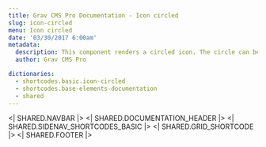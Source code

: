 ```yaml
---
title: Grav CMS Pro Documentation - Icon circled
slug: icon-circled
menu: Icon circled
date: '03/30/2017 6:00am'
metadata:
  description: This component renders a circled icon. The circle can be full colored or just bordered
  author: Grav CMS Pro

dictionaries:
  - shortcodes.basic.icon-circled
  - shortcodes.base-elements-documentation
  - shared
---
```


<| SHARED.NAVBAR |>
<| SHARED.DOCUMENTATION_HEADER |>
<| SHARED.SIDENAV_SHORTCODES_BASIC |>
<| SHARED.GRID_SHORTCODE |>
<| SHARED.FOOTER |>
